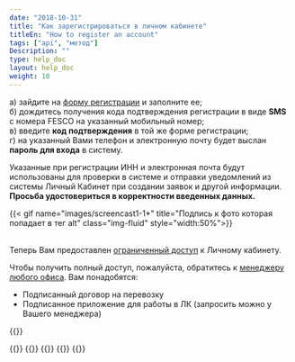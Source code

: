 ```yaml
---
date: "2018-10-31"
title: "Как зарегистрироваться в личном кабинете"
titleEn: "How to register an account"
tags: ["api", "метод"]
Description: ""
type: help_doc
layout: help_doc
weight: 10
---
```



а) зайдите на <a href="https://my.fesco.com/registration" target="_blank">форму регистрации</a>   и заполните ее; <br/>
б) дождитесь получения кода подтверждения регистрации в виде **SMS** с номера FESCO на указанный мобильный номер; <br/>
в) введите **код подтверждения** в той же форме регистрации; <br/>
г) на указанный Вами телефон и электронную почту будет выслан **пароль для входа** в систему. <br/>

<div class="pixxett-alert pixxett-alert-icon alert11-light">
  <i class="fa fa-info-circle"></i>Указанные при регистрации ИНН и электронная почта будут использованы для проверки в системе и отправки уведомлений из системы Личный Кабинет при создании заявок и другой информации. <br/>
  <b>Просьба удостовериться в корректности введенных данных.</b>
</div>

 
{{< gif name="images/screencast1-1*" title="Подпись к фото которая попадает в тег alt" class="img-fluid" style="width:50%">}}


<br/>
Теперь Вам предоставлен <a href="/registration/questions/" target="_blank"> ограниченный доступ</a>  к Личному кабинету. 
<br/>

Чтобы получить полный доступ, пожалуйста, обратитесь к <a href="http://www.fesco.ru/contacts/" target="_blank">менеджеру любого офиса</a>. 
Вам понадобятся: <br/>

* Подписанный договор на перевозку
* Подписанное приложение для работы в ЛК (запросить можно у Вашего менеджера)

{{<isHelpful>}}

{{<seeAlso>}}
    {{<seeAlsoItem link="/registration/questions/" target="_blank" text="Если пароль от личного кабинета на почту не пришел">}}
    {{<seeAlsoItem link="/registration/questions/" text="Что такое ограниченный и полный доступ в личный кабинет">}}
    {{<seeAlsoItem link="/registration/questions/" text="Как получить полный доступ в личный кабинет">}}
{{</seeAlso>}}
